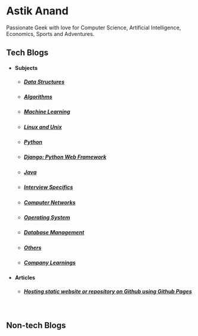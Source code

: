 # Astik Anand

Passionate Geek with love for Computer Science, Artificial Intelligence, Economics, Sports and Adventures.



## Tech Blogs

- #### Subjects
  
  - ##### [Data Structures](techblogs/1_data_structures)

  - ##### [Algorithms](techblogs/2_algorithms)

  - ##### [Machine Learning](techblogs/3_machine_learning)

  - ##### [Linux and Unix](techblogs/7_linux_unix)

  - ##### [Python](techblogs/9_python)

  - ##### [Django: Python Web Framework](techblogs/11_django)

  - ##### [Java](techblogs/10_java)

  - ##### [Interview Specifics](techblogs/8_interview_specifics)

  - ##### [Computer Networks](techblogs/4_computer_networks)

  - ##### [Operating System](techblogs/5_operating_system)

  - ##### [Database Management](techblogs/6_database_management)

  - ##### [Others](techblogs/others)

  - ##### [Company Learnings](techblogs/company)
  
    
  
- #### Articles

  - ##### [Hosting static website or repository on Github using Github Pages](github-pages-boilerplate)



<br>

## Non-tech Blogs

